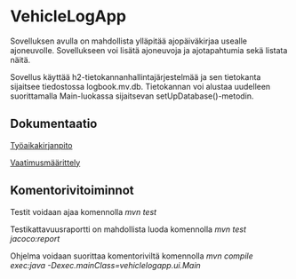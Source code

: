 # VehicleLogApp
Sovelluksen avulla on mahdollista ylläpitää ajopäiväkirjaa usealle ajoneuvolle. Sovellukseen voi lisätä ajoneuvoja ja ajotapahtumia sekä listata näitä.

Sovellus käyttää h2-tietokannanhallintajärjestelmää ja sen tietokanta sijaitsee tiedostossa logbook.mv.db. Tietokannan voi alustaa uudelleen suorittamalla Main-luokassa sijaitsevan setUpDatabase()-metodin.


## Dokumentaatio
[Työaikakirjanpito](https://github.com/skoskipaa/ot-harjoitustyo/blob/master/dokumentointi/tyoaikakirjanpito.md)

[Vaatimusmäärittely](https://github.com/skoskipaa/ot-harjoitustyo/blob/master/dokumentointi/vaatimusmaarittely.md)

## Komentorivitoiminnot

Testit voidaan ajaa komennolla
*mvn test*

Testikattavuusraportti on mahdollista luoda komennolla
*mvn test jacoco:report*

Ohjelma voidaan suorittaa komentoriviltä komennolla
*mvn compile exec:java -Dexec.mainClass=vehiclelogapp.ui.Main*


